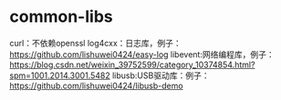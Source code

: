 # common-libs

curl：不依赖openssl
log4cxx：日志库，例子：https://github.com/lishuwei0424/easy-log
libevent:网络编程库，例子：https://blog.csdn.net/weixin_39752599/category_10374854.html?spm=1001.2014.3001.5482
libusb:USB驱动库：例子：https://github.com/lishuwei0424/libusb-demo
